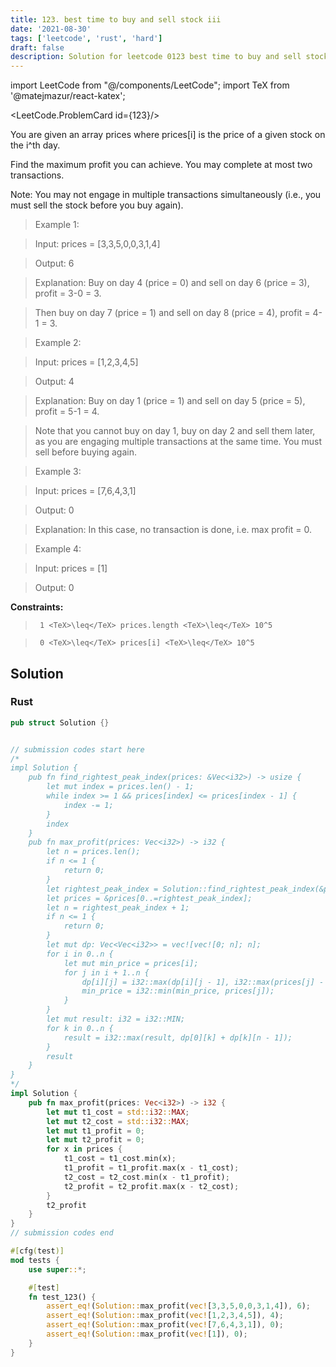 ```yaml
---
title: 123. best time to buy and sell stock iii
date: '2021-08-30'
tags: ['leetcode', 'rust', 'hard']
draft: false
description: Solution for leetcode 0123 best time to buy and sell stock iii
---
```

import LeetCode from "@/components/LeetCode";
import TeX from '@matejmazur/react-katex';

<LeetCode.ProblemCard id={123}/>
 

  You are given an array prices where prices[i] is the price of a given stock on the i^th day.

  Find the maximum profit you can achieve. You may complete at most two transactions.

  Note: You may not engage in multiple transactions simultaneously (i.e., you must sell the stock before you buy again).

   

 >   Example 1:

  

 >   Input: prices <TeX>=</TeX> [3,3,5,0,0,3,1,4]

 >   Output: 6

 >   Explanation: Buy on day 4 (price <TeX>=</TeX> 0) and sell on day 6 (price <TeX>=</TeX> 3), profit <TeX>=</TeX> 3-0 <TeX>=</TeX> 3.

 >   Then buy on day 7 (price <TeX>=</TeX> 1) and sell on day 8 (price <TeX>=</TeX> 4), profit <TeX>=</TeX> 4-1 <TeX>=</TeX> 3.

 >   Example 2:

  

 >   Input: prices <TeX>=</TeX> [1,2,3,4,5]

 >   Output: 4

 >   Explanation: Buy on day 1 (price <TeX>=</TeX> 1) and sell on day 5 (price <TeX>=</TeX> 5), profit <TeX>=</TeX> 5-1 <TeX>=</TeX> 4.

 >   Note that you cannot buy on day 1, buy on day 2 and sell them later, as you are engaging multiple transactions at the same time. You must sell before buying again.

  

 >   Example 3:

  

 >   Input: prices <TeX>=</TeX> [7,6,4,3,1]

 >   Output: 0

 >   Explanation: In this case, no transaction is done, i.e. max profit <TeX>=</TeX> 0.

  

 >   Example 4:

  

 >   Input: prices <TeX>=</TeX> [1]

 >   Output: 0

  

   

  **Constraints:**

  

 >   	1 <TeX>\leq</TeX> prices.length <TeX>\leq</TeX> 10^5

 >   	0 <TeX>\leq</TeX> prices[i] <TeX>\leq</TeX> 10^5


## Solution
### Rust
```rust
pub struct Solution {}


// submission codes start here
/*
impl Solution {
    pub fn find_rightest_peak_index(prices: &Vec<i32>) -> usize {
        let mut index = prices.len() - 1;
        while index >= 1 && prices[index] <= prices[index - 1] {
            index -= 1;
        }
        index
    }
    pub fn max_profit(prices: Vec<i32>) -> i32 {
        let n = prices.len();
        if n <= 1 {
            return 0;
        }
        let rightest_peak_index = Solution::find_rightest_peak_index(&prices);
        let prices = &prices[0..=rightest_peak_index];
        let n = rightest_peak_index + 1;
        if n <= 1 {
            return 0;
        }
        let mut dp: Vec<Vec<i32>> = vec![vec![0; n]; n];
        for i in 0..n {
            let mut min_price = prices[i];
            for j in i + 1..n {
                dp[i][j] = i32::max(dp[i][j - 1], i32::max(prices[j] - min_price, 0));
                min_price = i32::min(min_price, prices[j]);
            }
        }
        let mut result: i32 = i32::MIN;
        for k in 0..n {
            result = i32::max(result, dp[0][k] + dp[k][n - 1]);
        }
        result
    }
}
*/
impl Solution {
    pub fn max_profit(prices: Vec<i32>) -> i32 {
        let mut t1_cost = std::i32::MAX;
        let mut t2_cost = std::i32::MAX;
        let mut t1_profit = 0;
        let mut t2_profit = 0;
        for x in prices {
            t1_cost = t1_cost.min(x);
            t1_profit = t1_profit.max(x - t1_cost);
            t2_cost = t2_cost.min(x - t1_profit);
            t2_profit = t2_profit.max(x - t2_cost);
        }
        t2_profit
    }
}
// submission codes end

#[cfg(test)]
mod tests {
    use super::*;

    #[test]
    fn test_123() {
        assert_eq!(Solution::max_profit(vec![3,3,5,0,0,3,1,4]), 6);
        assert_eq!(Solution::max_profit(vec![1,2,3,4,5]), 4);
        assert_eq!(Solution::max_profit(vec![7,6,4,3,1]), 0);
        assert_eq!(Solution::max_profit(vec![1]), 0);
    }
}

```
